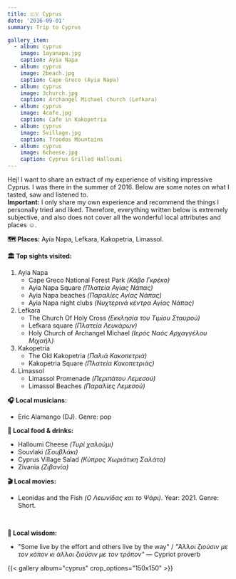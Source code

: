 ```yaml
---
title: 🇨🇾 Cyprus
date: '2016-09-01'
summary: Trip to Cyprus

gallery_item:
  - album: cyprus
    image: 1ayanapa.jpg
    caption: Ayia Napa
  - album: cyprus
    image: 2beach.jpg
    caption: Cape Greco (Ayia Napa)
  - album: cyprus
    image: 3church.jpg
    caption: Archangel Michael church (Lefkara)
  - album: cyprus
    image: 4cafe.jpg
    caption: Cafe in Kakopetria
  - album: cyprus
    image: 5village.jpg
    caption: Troodos Mountains
  - album: cyprus
    image: 6cheese.jpg
    caption: Cyprus Grilled Halloumi 
---
```

Hej! I want to share an extract of my experience of visiting impressive Cyprus. I was there in the summer of 2016. Below are some notes on what I tasted, saw and listened to.<br>
<b>Important:</b> I only share my own experience and recommend the things I personally tried and liked. Therefore, everything written below is extremely subjective, and also does not cover all the wonderful local attributes and places ☺️.

<b>🗺 Places:</b> Ayia Napa, Lefkara, Kakopetria, Limassol.<br>

<b>🏛 Top sights visited: </b>
1. Ayia Napa
    - Cape Greco National Forest Park <i>(Κάβο Γκρέκο)</i>
    - Ayia Napa Square <i>(Πλατεία Αγίας Νάπας)</i>
    - Ayia Napa beaches <i>(Παραλίες Αγίας Νάπας)</i>
    - Ayia Napa night clubs <i>(Νυχτερινά κέντρα Αγίας Νάπας)</i>
2. Lefkara
    - The Church Of Holy Cross <i>(Εκκλησία του Τιμίου Σταυρού)</i>
    - Lefkara square <i>(Πλατεία Λευκάρων)</i>
    - Holy Church of Archangel Michael <i>(Ιερός Ναός Αρχαγγέλου Μιχαήλ)</i>
3. Kakopetria
    - The Old Kakopetria <i>(Παλιά Κακοπετριά)</i>
    - Kakopetria Square <i>(Πλατεία Κακοπετριάς)</i>
4. Limassol
    - Limassol Promenade <i>(Περιπάτου Λεμεσού)</i>
    - Limassol Beaches <i>(Παραλίες Λεμεσού)</i>

<b>🎧 Local musicians: </b>
- Eric Alamango (DJ). Genre: pop

<b>🥘 Local food & drinks: </b>
- Halloumi Cheese <i>(Τυρί χαλούμι)</i>
- Souvlaki <i>(Σουβλάκι)</i>
- Cyprus Village Salad <i>(Κύπρος Χωριάτικη Σαλάτα)</i>
- Zivania <i>(Ζιβανία)</i>

<b>🎬 Local movies:</b>
-  Leonidas and the Fish <i>(Ο Λεωνίδας και το Ψάρι)</i>. Year: 2021. Genre: Short.
<br>

<b>🦉 Local wisdom:</b>
- "Some live by the effort and others live by the way" / <i>"Άλλοι ζιούσιν με τον κόπον κι άλλοι ζιούσιν με τον τρόπον"</i> — Cypriot proverb

{{< gallery album="cyprus" crop_options="150x150" >}}
   

